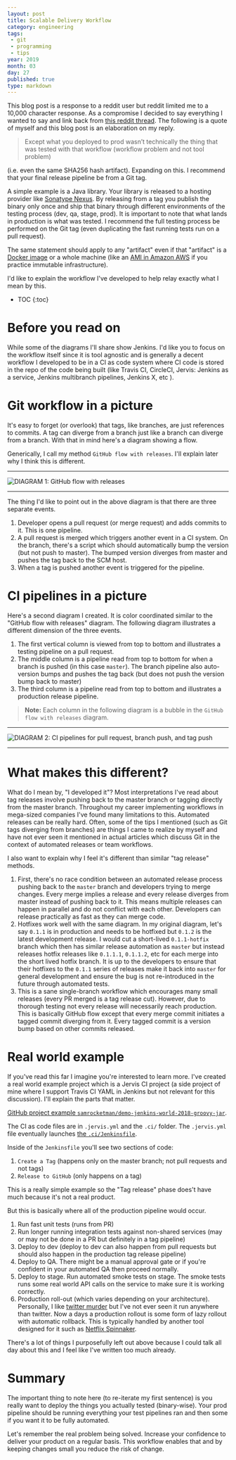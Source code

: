 ```yaml
---
layout: post
title: Scalable Delivery Workflow
category: engineering
tags:
 - git
 - programming
 - tips
year: 2019
month: 03
day: 27
published: true
type: markdown
---
```


This blog post is a response to a reddit user but reddit limited me to a 10,000
character response.  As a compromise I decided to say everything I wanted to say
and link back from [this reddit thread][reddit].  The following is a quote of
myself and this blog post is an elaboration on my reply.

> Except what you deployed to prod wasn’t technically the thing that was tested
> with that workflow (workflow problem and not tool problem)

(i.e. even the same SHA256 hash artifact).  Expanding on this.  I recommend that
your final release pipeline be from a Git tag.

A simple example is a Java library.  Your library is released to a hosting
provider like [Sonatype Nexus][nexus].  By releasing from a tag you publish the
binary only once and ship that binary through different environments of the
testing process (dev, qa, stage, prod).  It is important to note that what lands
in production is what was tested.   I recommend the full testing process be
performed on the Git tag (even duplicating the fast running tests run on a pull
request).

The same statement should apply to any "artifact" even if that "artifact" is a
[Docker image][docker] or a whole machine (like an [AMI in Amazon AWS][ami] if
you practice immutable infrastructure).

I'd like to explain the workflow I've developed to help relay exactly what I
mean by this.

* TOC
{:toc}

# Before you read on

While some of the diagrams I'll share show Jenkins.  I'd like you to focus on
the workflow itself since it is tool agnostic and is generally a decent workflow
I developed to be in a CI as code system where CI code is stored in the repo of
the code being built (like Travis CI, CircleCI, Jervis: Jenkins as a service,
Jenkins multibranch pipelines, Jenkins X, etc <insert your favorite CI as code
tool>).

# Git workflow in a picture

It's easy to forget (or overlook) that tags, like branches, are just references
to commits.  A tag can diverge from a branch just like a branch can diverge from
a branch.  With that in mind here's a diagram showing a flow.

Generically, I call my method `GitHub flow with releases`.  I'll explain later
why I think this is different.

---

![DIAGRAM 1: GitHub flow with releases][picture-flow]

---

The thing I'd like to point out in the above diagram is that there are three
separate events.

1. Developer opens a pull request (or merge request) and adds commits to it.
   This is one pipeline.
2. A pull request is merged which triggers another event in a CI system.  On the
   branch, there's a script which should automatically bump the version (but not
   push to master).  The bumped version diverges from master and pushes the tag
   back to the SCM host.
3. When a tag is pushed another event is triggered for the pipeline.

# CI pipelines in a picture

Here's a second diagram I created.  It is color coordinated similar to the
"GitHub flow with releases" diagram.  The following diagram illustrates a
different dimension of the three events.

1. The first vertical column is viewed from top to bottom and illustrates a
   testing pipeline on a pull request.
2. The middle column is a pipeline read from top to bottom for when a branch is
   pushed (in this case `master`).  The branch pipeline also auto-version bumps
   and pushes the tag back (but does not push the version bump back to master)
3. The third column is a pipeline read from top to bottom and illustrates a
   production release pipeline.

> **Note:** Each column in the following diagram is a bubble in the `GitHub flow
> with releases` diagram.

---

![DIAGRAM 2: CI pipelines for pull request, branch push, and tag
push][picture-pipeline]

---

# What makes this different?

What do I mean by, "I developed it"?  Most interpretations I've read about tag
releases involve pushing back to the master branch or tagging directly from the
master branch.  Throughout my career implementing workflows in mega-sized
companies I've found many limitations to this.  Automated releases can be really
hard.  Often, some of the tips I mentioned (such as Git tags diverging from
branches) are things I came to realize by myself and have not ever seen it
mentioned in actual articles which discuss Git in the context of automated
releases or team workflows.

I also want to explain why I feel it's different than similar "tag release"
methods.

1. First, there's no race condition between an automated release process pushing
   back to the `master` branch and developers trying to merge changes.  Every
   merge implies a release and every release diverges from master instead of
   pushing back to it.  This means multiple releases can happen in parallel and
   do not conflict with each other.  Developers can release practically as fast
   as they can merge code.
2. Hotfixes work well with the same diagram.  In my original diagram, let's say
   `0.1.1` is in production and needs to be hotfixed but `0.1.2` is the latest
   development release.  I would cut a short-lived `0.1.1-hotfix` branch which
   then has similar release automation as `master` but instead releases hotfix
   releases like `0.1.1.1`, `0.1.1.2`, etc for each merge into the short lived
   hotfix branch.  It is up to the developers to ensure that their hotfixes to
   the `0.1.1` series of releases make it back into `master` for general
   development and ensure the bug is not re-introduced in the future through
   automated tests.
3. This is a sane single-branch workflow which encourages many small releases
   (every PR merged is a tag release cut).  However, due to thorough testing not
   every release will necessarily reach production.  This is basically GitHub
   flow except that every merge commit initiates a tagged commit diverging from
   it.  Every tagged commit is a version bump based on other commits released.

# Real world example

If you've read this far I imagine you're interested to learn more.  I've created
a real world example project which is a Jervis CI project (a side project of
mine where I support Travis CI YAML in Jenkins but not relevant for this
discussion).  I'll explain the parts that matter.

[GitHub project example
`samrocketman/demo-jenkins-world-2018-groovy-jar`][example-project].

The CI as code files are in `.jervis.yml` and the `.ci/` folder.  The
`.jervis.yml` file eventually launches [the
`.ci/Jenkinsfile`][example-jenkinsfile].

Inside of the `Jenkinsfile` you'll see two sections of code:

1. `Create a Tag` (happens only on the master branch; not pull requests and not
   tags)
2. `Release to GitHub` (only happens on a tag)

This is a really simple example so the "Tag release" phase does't have much
because it's not a real product.

But this is basically where all of the production pipeline would occur.

1. Run fast unit tests (runs from PR)
2. Run longer running integration tests against non-shared services (may or may
   not be done in a PR but definitely in a tag pipeline)
3. Deploy to dev (deploy to dev can also happen from pull requests but should
   also happen in the production tag release pipeline)
4. Deploy to QA.  There might be a manual approval gate or if you're confident
   in your automated QA then proceed normally.
5. Deploy to stage.  Run automated smoke tests on stage.  The smoke tests runs
   some real world API calls on the service to make sure it is working
   correctly.
6. Production roll-out (which varies depending on your architecture).
   Personally, I like [twitter murder][twitter-murder] but I've not ever seen it
   run anywhere than twitter.  Now a days a production rollout is some form of
   lazy rollout with automatic rollback.  This is typically handled by another
   tool designed for it such as [Netflix Spinnaker][spinnaker].

There's a lot of things I purposefully left out above because I could talk all
day about this and I feel like I've written too much already.

# Summary

The important thing to note here (to re-iterate my first sentence) is you really
want to deploy the things you actually tested (binary-wise).  Your prod pipeline
should be running everything your test pipelines ran and then some if you want
it to be fully automated.

Let's remember the real problem being solved.  Increase your confidence to
deliver your product on a regular basis.  This workflow enables that and by
keeping changes small you reduce the risk of change.

[ami]: https://docs.aws.amazon.com/AWSEC2/latest/UserGuide/AMIs.html
[docker]: https://www.docker.com/resources/what-container
[example-jenkinsfile]: https://github.com/samrocketman/demo-jenkins-world-2018-groovy-jar/blob/master/.ci/Jenkinsfile
[example-project]: https://github.com/samrocketman/demo-jenkins-world-2018-groovy-jar
[nexus]: https://www.sonatype.com/nexus-repository-oss
[picture-flow]: https://raw.githubusercontent.com/samrocketman/demo-jenkins-world-2018-jenkins-bootstrap/master/presentation/diagrams/git_release_flow.png
[picture-pipeline]: https://raw.githubusercontent.com/samrocketman/demo-jenkins-world-2018-jenkins-bootstrap/master/presentation/diagrams/software_release_cycle.png
[reddit]: https://www.reddit.com/r/devops/comments/b5q0wx/what_cicd_tool_are_you_using_at_work/ejhwg5q/?context=3
[spinnaker]: https://www.spinnaker.io/
[twitter-murder]: https://blog.twitter.com/engineering/en_us/a/2010/murder-fast-datacenter-code-deploys-using-bittorrent.html
